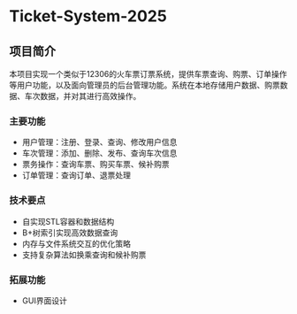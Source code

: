 # Ticket-System-2025

## 项目简介

本项目实现一个类似于12306的火车票订票系统，提供车票查询、购票、订单操作等用户功能，以及面向管理员的后台管理功能。系统在本地存储用户数据、购票数据、车次数据，并对其进行高效操作。

### 主要功能

- 用户管理：注册、登录、查询、修改用户信息
- 车次管理：添加、删除、发布、查询车次信息
- 票务操作：查询车票、购买车票、候补购票
- 订单管理：查询订单、退票处理

### 技术要点

- 自实现STL容器和数据结构
- B+树索引实现高效数据查询
- 内存与文件系统交互的优化策略
- 支持复杂算法如换乘查询和候补购票

### 拓展功能
- GUI界面设计
